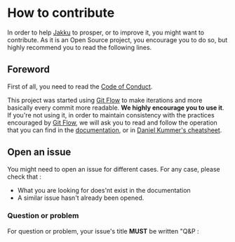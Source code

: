 # How to contribute

In order to help [Jakku](https://github.com/Mykapo/Jakku) to prosper, or to improve it, you might want to contribute. As it is an Open Source project, you encourage you to do so, but highly recommend you to read the following lines.

## Foreword

First of all, you need to read the [Code of Conduct](./code-of-conduct.md).

This project was started using [Git Flow](https://github.com/nvie/gitflow) to make iterations and more basically every commit more readable. **We highly encourage you to use it**. If you're not using it, in order to maintain consistency with the practices encouraged by [Git Flow](https://github.com/nvie/gitflow), we will ask you to read and follow the operation that you can find in the [documentation](https://github.com/nvie/gitflow), or in [Daniel Kummer's cheatsheet](https://danielkummer.github.io/git-flow-cheatsheet/).

## Open an issue

You might need to open an issue for different cases. For any case, please check that :
* What you are looking for does'nt exist in the documentation 
* A similar issue hasn't already been opened.

### Question or problem

For question or problem, your issue's title **MUST** be written "Q&P : <title of your issue>". We would love to help you as soon as we could. In order to do so, you might help us helping you. [StackOverflow](https://stackoverflow.com/) as a very good documentation about [how to ask a question](https://stackoverflow.com/help/how-to-ask).

To summarize it, the title must be relevant, you should detail what you have tried to solve it, and if you find an answer before someone helps you find it, it will be very appreciated if you could explain what is the solution found. Working like this really helps avoiding duplicates as it can also help someone else can have the same problem.

### Bug found

If you found a bug, your issue's title **MUST** be written "BUG : <title of your issue>". In the issue itself, you should specify the version of **Jakku** you are using, your environment (anything relevant to help us reproduce the bug), and write a small paragraph that explain how to reproduce the bug. In a "best-case scenario", feel free to [submit a pull request](#Submit-a-pull-request) to correct the bug.

### Proposing a new feature

## Submit a pull request
